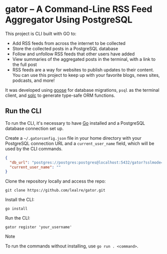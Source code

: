 # gator – A Command-Line RSS Feed Aggregator Using PostgreSQL

This project is CLI built with GO to:

- Add RSS feeds from across the internet to be collected
- Store the collected posts in a PostgreSQL database
- Follow and unfollow RSS feeds that other users have added
- View summaries of the aggregated posts in the terminal, with a link to the full post
- RSS feeds are a way for websites to publish updates to their content. You can use this project to keep up with your favorite blogs, news sites, podcasts, and more!

It was developed using [goose](https://github.com/pressly/goose) for database migrations, `psql` as the terminal client, and [sqlc](https://sqlc.dev/) to generate type-safe ORM functions.

## Run the CLI

To run the CLI, it's necessary to have [Go](https://go.dev/) installed and a PostgreSQL database connection set up.

Create a `~/.gatorconfig.json` file in your home directory with your PostgreSQL connection URL and a `current_user_name` field, which will be used by the CLI commands.

```json
{
  "db_url": "postgres://postgres:postgres@localhost:5432/gator?sslmode=disable",
  "current_user_name": ""
}
```

Clone the repository locally and access the repo:

```shell
git clone https://github.com/lealre/gator.git
```

Install the CLI:

```shell
go install
```

Run the CLI:

```shell
gator register 'your_username'
```

> [!NOTE]
> To run the commands without installing, use `go run . <command>`.
